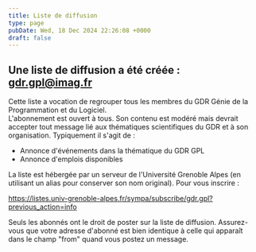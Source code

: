 ```yaml
---
title: Liste de diffusion
type: page
pubDate: Wed, 18 Dec 2024 22:26:08 +0000
draft: false
---
```


## Une liste de diffusion a été créée : gdr.gpl@imag.fr

Cette liste a vocation de regrouper tous les membres du GDR Génie de la Programmation et du Logiciel.  
L'abonnement est ouvert à tous. Son contenu est modéré mais devrait accepter tout message lié aux thématiques scientifiques du GDR et à son organisation. Typiquement il s'agit de :

  * Annonce d'événements dans la thématique du GDR GPL
  * Annonce d'emplois disponibles



La liste est hébergée par un serveur de l'Université Grenoble Alpes (en utilisant un alias pour conserver son nom original). Pour vous inscrire :

<https://listes.univ-grenoble-alpes.fr/sympa/subscribe/gdr.gpl?previous_action=info>

Seuls les abonnés ont le droit de poster sur la liste de diffusion. Assurez-vous que votre adresse d'abonné est bien identique à celle qui apparaît dans le champ "from" quand vous postez un message.
